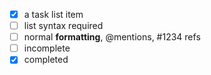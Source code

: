 - [x] a task list item
- [ ] list syntax required
- [ ] normal **formatting**, @mentions, #1234 refs
- [ ] incomplete
- [x] completed
